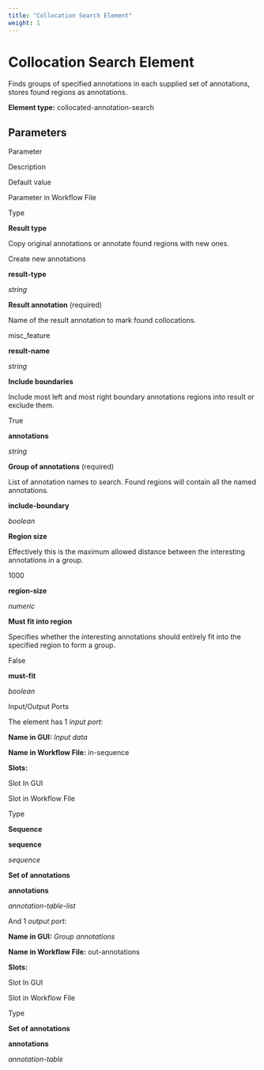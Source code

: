 ```yaml
---
title: "Collocation Search Element"
weight: 1
---
```



# Collocation Search Element

Finds groups of specified annotations in each supplied set of annotations, stores found regions as annotations.

**Element type:** collocated-annotation-search

Parameters
----------

Parameter

Description

Default value

Parameter in Workflow File

Type

**Result type**

Copy original annotations or annotate found regions with new ones.

Create new annotations

**result-type**

_string_

**Result annotation** (required)

Name of the result annotation to mark found collocations.

misc\_feature

**result-name**

_string_

**Include boundaries**

Include most left and most right boundary annotations regions into result or exclude them.

True

**annotations**

_string_

**Group of annotations** (required)

List of annotation names to search. Found regions will contain all the named annotations.



**include-boundary**

_boolean_

**Region size**

Effectively this is the maximum allowed distance between the interesting annotations in a group.

1000

**region-size**

_numeric_

**Must fit into region**

Specifies whether the interesting annotations should entirely fit into the specified region to form a group.

False

**must-fit**

_boolean_

Input/Output Ports

The element has 1 _input port_:

**Name in GUI:** _Input data_

**Name in Workflow File:** in-sequence

**Slots:**

Slot In GUI

Slot in Workflow File

Type

**Sequence**

**sequence**

_sequence_

**Set of annotations**

**annotations**

_annotation-table-list_

And 1 _output port_:

**Name in GUI:** _Group annotations_

**Name in Workflow File:** out-annotations

**Slots:**

Slot In GUI

Slot in Workflow File

Type

**Set of annotations**

**annotations**

_annotation-table_
